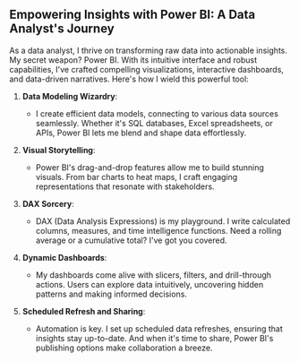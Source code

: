 ## **Empowering Insights with Power BI: A Data Analyst's Journey**

As a data analyst, I thrive on transforming raw data into actionable insights. My secret weapon? Power BI. With its intuitive interface and robust capabilities, I've crafted compelling visualizations, interactive dashboards, and data-driven narratives. Here's how I wield this powerful tool:

1. **Data Modeling Wizardry**:
   - I create efficient data models, connecting to various data sources seamlessly. Whether it's SQL databases, Excel spreadsheets, or APIs, Power BI lets me blend and shape data effortlessly.

2. **Visual Storytelling**:
   - Power BI's drag-and-drop features allow me to build stunning visuals. From bar charts to heat maps, I craft engaging representations that resonate with stakeholders.

3. **DAX Sorcery**:
   - DAX (Data Analysis Expressions) is my playground. I write calculated columns, measures, and time intelligence functions. Need a rolling average or a cumulative total? I've got you covered.

4. **Dynamic Dashboards**:
   - My dashboards come alive with slicers, filters, and drill-through actions. Users can explore data intuitively, uncovering hidden patterns and making informed decisions.

5. **Scheduled Refresh and Sharing**:
   - Automation is key. I set up scheduled data refreshes, ensuring that insights stay up-to-date. And when it's time to share, Power BI's publishing options make collaboration a breeze.
